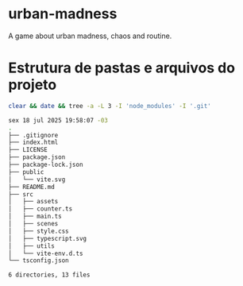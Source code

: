 # urban-madness
A game about urban madness, chaos and routine.

# Estrutura de pastas e arquivos do projeto

```sh
clear && date && tree -a -L 3 -I 'node_modules' -I '.git'

sex 18 jul 2025 19:58:07 -03
.
├── .gitignore
├── index.html
├── LICENSE
├── package.json
├── package-lock.json
├── public
│   └── vite.svg
├── README.md
├── src
│   ├── assets
│   ├── counter.ts
│   ├── main.ts
│   ├── scenes
│   ├── style.css
│   ├── typescript.svg
│   ├── utils
│   └── vite-env.d.ts
└── tsconfig.json

6 directories, 13 files

```
